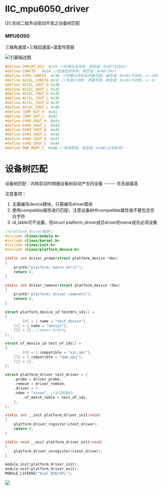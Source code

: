  # IIC_mpu6050_driver
I2C总线二级外设驱动开发之设备树匹配

### MPU6050
三轴角速度+三轴加速度+温度传感器

![引脚描述图](https://img-blog.csdnimg.cn/2a1021e931444a198012b15b2680ad24.png)

```c
#define SMPLRT_DIV  0x19 //陀螺仪采样率，典型值：0x07(125Hz)
#define CONFIG   0x1A //低通滤波频率，典型值：0x06(5Hz)
#define GYRO_CONFIG  0x1B //陀螺仪自检及测量范围，典型值：0xF8(不自检，+/-2000deg/s)
#define ACCEL_CONFIG 0x1C //加速计自检、测量范围，典型值：0x19(不自检，+/-G)
#define ACCEL_XOUT_H 0x3B
#define ACCEL_XOUT_L 0x3C
#define ACCEL_YOUT_H 0x3D
#define ACCEL_YOUT_L 0x3E
#define ACCEL_ZOUT_H 0x3F
#define ACCEL_ZOUT_L 0x40
#define TEMP_OUT_H  0x41
#define TEMP_OUT_L  0x42
#define GYRO_XOUT_H  0x43
#define GYRO_XOUT_L  0x44
#define GYRO_YOUT_H  0x45
#define GYRO_YOUT_L  0x46
#define GYRO_ZOUT_H  0x47
#define GYRO_ZOUT_L  0x48
#define PWR_MGMT_1  0x6B //电源管理，典型值：0x00(正常启用)
```

# 设备树匹配
设备树匹配：内核启动时根据设备树自动产生的设备 ------ 优先级最高

注意事项：
1. 无需编写device模块，只需编写driver模块
2. 使用compatible属性进行匹配，注意设备树中compatible属性值不要包含空白字符
3. id_table可不设置，但struct platform_driver成员driver的name成员必须设置

```c
/*platform driver框架*/
#include <linux/module.h> 
#include <linux/kernel.h>
#include <linux/init.h>
#include <linux/platform_device.h>

static int driver_probe(struct platform_device *dev)
{
	printk("platform: match ok!\n");
	return 0;
}

static int driver_remove(struct platform_device *dev)
{
	printk("platform: driver remove\n");
	return 0;
}

struct platform_device_id testdrv_ids[] = 
{
		[0] = {.name = "test_device"},
    [1] = {.name = "abcxyz"},
    [2] = {}, //means ending
};

struct of_device_id test_of_ids[] = 
{
		[0] = {.compatible = "xyz,abc"},
    [1] = {.compatible = "qwe,opq"},
    [2] = {},
};

struct platform_driver test_driver = {
	.probe = driver_probe,
	.remove = driver_remove,
	.driver = {
	.name = "xxxxx", //必须初始化
        .of_match_table = test_of_ids,
	},
};

static int __init platform_driver_init(void)
{
	platform_driver_register(&test_driver);
	return 0;
}

static void __exit platform_driver_exit(void)
{
	platform_driver_unregister(&test_driver);
}

module_init(platform_driver_init);
module_exit(platform_driver_exit);
MODULE_LICENSE("Dual BSD/GPL");
```

![](![Untitled](https://github.com/GitForChampion/IIC_mpu6050_driver/assets/103871566/4f005dd8-466f-4b57-b800-c451e7e6b6c2)
)
